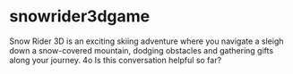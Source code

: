 # snowrider3dgame
Snow Rider 3D is an exciting skiing adventure where you navigate a sleigh down a snow-covered mountain, dodging obstacles and gathering gifts along your journey.       4o Is this conversation helpful so far?
